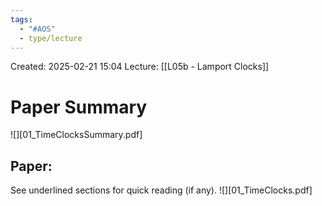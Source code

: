 ```yaml
---
tags:
  - "#AOS"
  - type/lecture
---
```

Created: 2025-02-21 15:04
Lecture: [[L05b - Lamport Clocks]]

# Paper Summary
![][01_TimeClocksSummary.pdf]

## Paper:
See underlined sections for quick reading (if any).
![][01_TimeClocks.pdf]